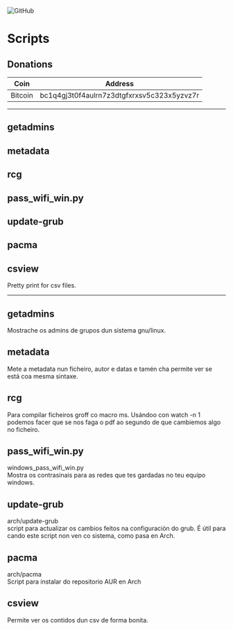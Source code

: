 ![GitHub](https://img.shields.io/github/license/ran-n/scripts.svg)
# Scripts

## Donations
| Coin | Address |
| ---- | ------- |
| Bitcoin | bc1q4gj3t0f4aulrn7z3dtgfxrxsv5c323x5yzvz7r |

----

## getadmins

## metadata

## rcg

## pass\_wifi\_win.py

## update-grub

## pacma

## csview
Pretty print for csv files.

----

## getadmins
Mostrache os admins de grupos dun sistema gnu/linux.

## metadata
Mete a metadata nun ficheiro, autor e datas e tamén cha permite ver se está coa mesma sintaxe.

## rcg
Para compilar ficheiros groff co macro ms. Usándoo con watch -n 1 podemos facer que se nos faga o pdf ao segundo de que cambiemos algo no ficheiro.

## pass\_wifi\_win.py
windows\_pass\_wifi\_win.py  
Mostra os contrasinais para as redes que tes gardadas no teu equipo windows.

## update-grub
arch/update-grub  
script para actualizar os cambios feitos na configuración do grub. É útil para cando este script non ven co sistema, como pasa en Arch.

## pacma
arch/pacma  
Script para instalar do repositorio AUR en Arch

## csview
Permite ver os contidos dun csv de forma bonita.
